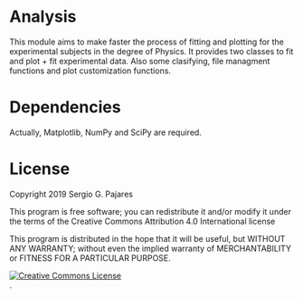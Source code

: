# Analysis
This module aims to make faster the process of fitting and plotting for the experimental subjects in the degree of Physics. It provides two classes to fit and plot + fit experimental data. Also some clasifying, file managment functions and plot customization functions. 

# Dependencies
Actually, Matplotlib, NumPy and SciPy are required.

# License

Copyright 2019 Sergio G. Pajares

This program is free software; you can redistribute it and/or modify it under the terms of the Creative Commons Attribution 4.0 International license

This program is distributed in the hope that it will be useful, but WITHOUT ANY WARRANTY; without even the implied warranty of MERCHANTABILITY or FITNESS FOR A PARTICULAR PURPOSE.
  
 <a rel="license" href="http://creativecommons.org/licenses/by/4.0/"><img alt="Creative Commons License" style="border-width:0" src="https://i.creativecommons.org/l/by/4.0/88x31.png" /></a><br /></a>.
